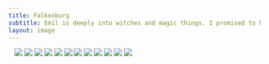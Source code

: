 ```yaml
---
title: Falkenburg
subtitle: Emil is deeply into witches and magic things. I promised to him, we would visit an old "witches castle," in our case Falkenburg, near Berlebeck. We had a wonderful time on that Sunday morning.
layout: image
---
```

<img src="/img/IMG_0809.jpg" alt="">
<img alt="" src="/img/IMG_0812.jpg"/>
<img alt="" src="/img/IMG_0816.jpg"/>
<img src="/img/IMG_0821.jpg"/>
<img src="/img/IMG_0832.jpg"/>
<img src="/img/IMG_0845.jpg"/>
<img src="/img/IMG_0846.jpg"/>
<img src="/img/IMG_0856.jpg"/>
<img src="/img/IMG_0848.jpg"/>
<img src="/img/IMG_0861.jpg"/>
<img src="/img/IMG_0869.jpg"/>
<img src="/img/IMG_0871.jpg"/>
<img src="/img/IMG_0878.jpg"/>
<img src="/img/IMG_0879.jpg"/>
<img src="/img/IMG_0883.jpg"/>
